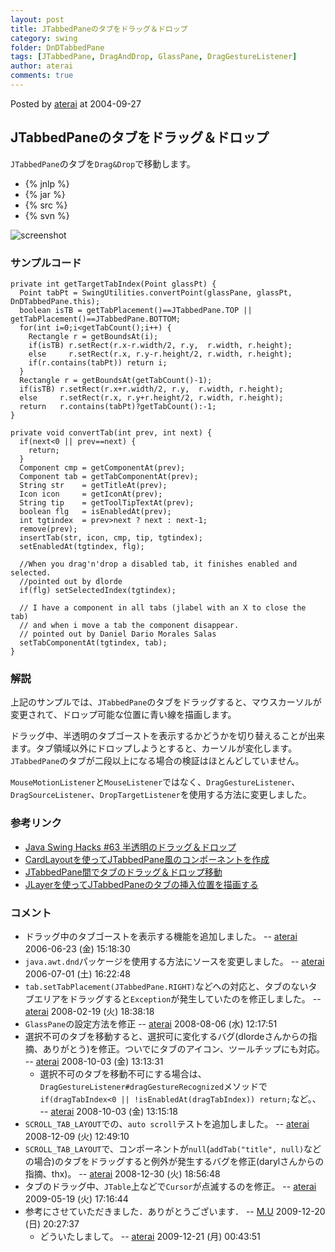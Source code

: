 ```yaml
---
layout: post
title: JTabbedPaneのタブをドラッグ＆ドロップ
category: swing
folder: DnDTabbedPane
tags: [JTabbedPane, DragAndDrop, GlassPane, DragGestureListener]
author: aterai
comments: true
---
```


Posted by [aterai](http://terai.xrea.jp/aterai.html) at 2004-09-27

## JTabbedPaneのタブをドラッグ＆ドロップ
`JTabbedPane`のタブを`Drag&Drop`で移動します。

- {% jnlp %}
- {% jar %}
- {% src %}
- {% svn %}

<!-- dummy comment line for breaking list -->

![screenshot](https://lh6.googleusercontent.com/_9Z4BYR88imo/TQTLjYzYe0I/AAAAAAAAAXw/nr90t9LvfMI/s800/DnDTabbedPane.png)

### サンプルコード
<pre class="prettyprint"><code>private int getTargetTabIndex(Point glassPt) {
  Point tabPt = SwingUtilities.convertPoint(glassPane, glassPt, DnDTabbedPane.this);
  boolean isTB = getTabPlacement()==JTabbedPane.TOP || getTabPlacement()==JTabbedPane.BOTTOM;
  for(int i=0;i&lt;getTabCount();i++) {
    Rectangle r = getBoundsAt(i);
    if(isTB) r.setRect(r.x-r.width/2, r.y,  r.width, r.height);
    else     r.setRect(r.x, r.y-r.height/2, r.width, r.height);
    if(r.contains(tabPt)) return i;
  }
  Rectangle r = getBoundsAt(getTabCount()-1);
  if(isTB) r.setRect(r.x+r.width/2, r.y,  r.width, r.height);
  else     r.setRect(r.x, r.y+r.height/2, r.width, r.height);
  return   r.contains(tabPt)?getTabCount():-1;
}

private void convertTab(int prev, int next) {
  if(next&lt;0 || prev==next) {
    return;
  }
  Component cmp = getComponentAt(prev);
  Component tab = getTabComponentAt(prev);
  String str    = getTitleAt(prev);
  Icon icon     = getIconAt(prev);
  String tip    = getToolTipTextAt(prev);
  boolean flg   = isEnabledAt(prev);
  int tgtindex  = prev&gt;next ? next : next-1;
  remove(prev);
  insertTab(str, icon, cmp, tip, tgtindex);
  setEnabledAt(tgtindex, flg);

  //When you drag'n'drop a disabled tab, it finishes enabled and selected.
  //pointed out by dlorde
  if(flg) setSelectedIndex(tgtindex);

  // I have a component in all tabs (jlabel with an X to close the tab)
  // and when i move a tab the component disappear.
  // pointed out by Daniel Dario Morales Salas
  setTabComponentAt(tgtindex, tab);
}
</code></pre>

### 解説
上記のサンプルでは、`JTabbedPane`のタブをドラッグすると、マウスカーソルが変更されて、ドロップ可能な位置に青い線を描画します。

ドラッグ中、半透明のタブゴーストを表示するかどうかを切り替えることが出来ます。タブ領域以外にドロップしようとすると、カーソルが変化します。`JTabbedPane`のタブが二段以上になる場合の検証はほとんどしていません。

`MouseMotionListener`と`MouseListener`ではなく、`DragGestureListener`、`DragSourceListener`、`DropTargetListener`を使用する方法に変更しました。

### 参考リンク
- [Java Swing Hacks #63 半透明のドラッグ＆ドロップ](http://www.oreilly.co.jp/books/4873112788/toc.html)
- [CardLayoutを使ってJTabbedPane風のコンポーネントを作成](http://terai.xrea.jp/Swing/CardLayoutTabbedPane.html)
- [JTabbedPane間でタブのドラッグ＆ドロップ移動](http://terai.xrea.jp/Swing/DnDExportTabbedPane.html)
- [JLayerを使ってJTabbedPaneのタブの挿入位置を描画する](http://terai.xrea.jp/Swing/DnDLayerTabbedPane.html)

<!-- dummy comment line for breaking list -->

### コメント
- ドラッグ中のタブゴーストを表示する機能を追加しました。 -- [aterai](http://terai.xrea.jp/aterai.html) 2006-06-23 (金) 15:18:30
- `java.awt.dnd`パッケージを使用する方法にソースを変更しました。 -- [aterai](http://terai.xrea.jp/aterai.html) 2006-07-01 (土) 16:22:48
- `tab.setTabPlacement(JTabbedPane.RIGHT)`などへの対応と、タブのないタブエリアをドラッグすると`Exception`が発生していたのを修正しました。 -- [aterai](http://terai.xrea.jp/aterai.html) 2008-02-19 (火) 18:38:18
- `GlassPane`の設定方法を修正 -- [aterai](http://terai.xrea.jp/aterai.html) 2008-08-06 (水) 12:17:51
- 選択不可のタブを移動すると、選択可に変化するバグ(dlordeさんからの指摘、ありがとう)を修正。ついでにタブのアイコン、ツールチップにも対応。 -- [aterai](http://terai.xrea.jp/aterai.html) 2008-10-03 (金) 13:13:31
    - 選択不可のタブを移動不可にする場合は、`DragGestureListener#dragGestureRecognized`メソッドで`if(dragTabIndex<0 || !isEnabledAt(dragTabIndex)) return;`など。、 -- [aterai](http://terai.xrea.jp/aterai.html) 2008-10-03 (金) 13:15:18
- `SCROLL_TAB_LAYOUT`での、`auto scroll`テストを追加しました。 -- [aterai](http://terai.xrea.jp/aterai.html) 2008-12-09 (火) 12:49:10
- `SCROLL_TAB_LAYOUT`で、コンポーネントが`null`(`addTab("title", null)`などの場合)のタブをドラッグすると例外が発生するバグを修正(darylさんからの指摘、thx)。 -- [aterai](http://terai.xrea.jp/aterai.html) 2008-12-30 (火) 18:56:48
- タブのドラッグ中、`JTable`上などで`Cursor`が点滅するのを修正。 -- [aterai](http://terai.xrea.jp/aterai.html) 2009-05-19 (火) 17:16:44
- 参考にさせていただきました．ありがとうございます． -- [M.U](http://terai.xrea.jp/M.U.html) 2009-12-20 (日) 20:27:37
    - どういたしまして。 -- [aterai](http://terai.xrea.jp/aterai.html) 2009-12-21 (月) 00:43:51

<!-- dummy comment line for breaking list -->

